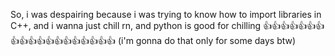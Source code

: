 So, i was despairing because i was trying to know how to import libraries in C++, and i wanna just chill rn, and
python is good for chilling 👍👍👍👍👍👍👍👍👍👍👍👍👍👍👍👍👍👍👍
(i'm gonna do that only for some days btw)
